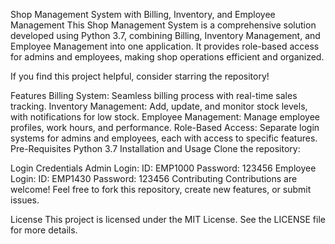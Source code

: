 Shop Management System with Billing, Inventory, and Employee Management
This Shop Management System is a comprehensive solution developed using Python 3.7, combining Billing, Inventory Management, and Employee Management into one application. It provides role-based access for admins and employees, making shop operations efficient and organized.

If you find this project helpful, consider starring the repository!

Features
Billing System: Seamless billing process with real-time sales tracking.
Inventory Management: Add, update, and monitor stock levels, with notifications for low stock.
Employee Management: Manage employee profiles, work hours, and performance.
Role-Based Access: Separate login systems for admins and employees, each with access to specific features.
Pre-Requisites
Python 3.7
Installation and Usage
Clone the repository:

Login Credentials
Admin Login:
ID: EMP1000
Password: 123456
Employee Login:
ID: EMP1430
Password: 123456
Contributing
Contributions are welcome! Feel free to fork this repository, create new features, or submit issues.

License
This project is licensed under the MIT License. See the LICENSE file for more details.
